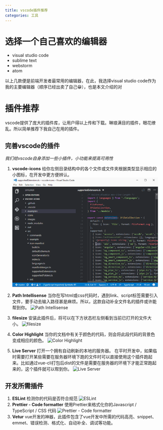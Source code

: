 ```yaml
---
title: vscode插件推荐
categories: 工具
---
```


# 选择一个自己喜欢的编辑器
- visual studio code
- sublime text
- webstorm
- atom

以上几款便是前端开发者最常用的编辑器，在此，我选择visual studio code作为我的主要编辑器（顺序已经出卖了自己😁），也是本文介绍的对

# 插件推荐

vscode提供了庞大的插件库，让用户得以上传和下载。琳琅满目的插件，眼花缭乱。所以简单推荐下我自己在用的插件。

## 完善vscode的插件
*我们给vscode自身添加一些小插件，小功能来提高可用性*

1. **vscode-icons**
给你左侧目录结构中的各个文件或文件夹根据类型显示相应的小图标，在开发中更方便辨认。
![vscode-icons](https://raw.githubusercontent.com/vscode-icons/vscode-icons/master/images/screenshot.gif "vscode-icons")

2. **Path Intellisense**
当你在写html或css代码时，遇到link、script标签需要引入文件，要手动去输入路径甚是麻烦。所以，这款自动补全文件名的插件或许能帮到你。
![Path Intellisense](http://i.giphy.com/iaHeUiDeTUZuo.gif "Path Intellisense")

3. **filesize**
安装此插件后，将可以在下方状态栏左侧看到当前已打开的文件大小。
![filesize](https://mkxml.gallerycdn.vsassets.io/extensions/mkxml/vscode-filesize/2.1.1/1530880126249/Microsoft.VisualStudio.Services.Icons.Default "filesize")

4. **Color Highlight**
当你的文档中有关于颜色的代码，则会将此段代码的背景色变成相应的颜色。
![Color Highlight](https://naumovs.gallerycdn.vsassets.io/extensions/naumovs/color-highlight/2.3.0/1499789961213/Microsoft.VisualStudio.Services.Icons.Default "Color Highlight")

5. **Live Server**
打开一个拥有自动刷新的本地的服务器。
在平时开发中，如果临时需要打开某些需要在服务器环境下跑的文件时可以直接使用这个插件跑起来。比如通过vue-cli打包后dist的文件是需要在服务器的环境下才能正常跑起来的，这个插件就可以帮到你。
![Live Server](https://github.com/ritwickdey/vscode-live-server/raw/master/./images/Screenshot/vscode-live-server-animated-demo.gif "Live Server")

## 开发所需插件
1. **ESLint**
检测你的代码是否符合规范
![ESLint](https://dbaeumer.gallerycdn.vsassets.io/extensions/dbaeumer/vscode-eslint/1.8.0/1546958566151/Microsoft.VisualStudio.Services.Icons.Default "ESLint")
2. **Prettier - Code formatter**
使用Prettier来格式化你的Javascript / TypeScript / CSS 代码
![Prettier - Code formatter](https://esbenp.gallerycdn.vsassets.io/extensions/esbenp/prettier-vscode/1.7.3/1545129683300/Microsoft.VisualStudio.Services.Icons.Default "Prettier - Code formatter")
3. **Vetur**
vue开发的神器，此插件包含了vue开发中所需的代码高亮、snippet、emmet、错误检测、格式化、自动补全、调试等功能。
